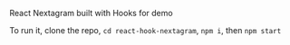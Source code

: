 React Nextagram built with Hooks for demo

To run it, clone the repo, `cd react-hook-nextagram`, `npm i`, then `npm start`
